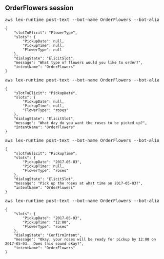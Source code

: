 ## OrderFlowers session

<pre>
aws lex-runtime post-text --bot-name OrderFlowers --bot-alias flowers --user-id foo --input-text "I would like to order some flowers"
</pre>

    {
        "slotToElicit": "FlowerType", 
        "slots": {
            "PickupDate": null, 
            "PickupTime": null, 
            "FlowerType": null
        }, 
        "dialogState": "ElicitSlot", 
        "message": "What type of flowers would you like to order?", 
        "intentName": "OrderFlowers"
    }

<pre>
aws lex-runtime post-text --bot-name OrderFlowers --bot-alias flowers --user-id foo --input-text "roses"
</pre>

    {
        "slotToElicit": "PickupDate", 
        "slots": {
            "PickupDate": null, 
            "PickupTime": null, 
            "FlowerType": "roses"
        }, 
        "dialogState": "ElicitSlot", 
        "message": "What day do you want the roses to be picked up?", 
        "intentName": "OrderFlowers"
    }

<pre>
aws lex-runtime post-text --bot-name OrderFlowers --bot-alias flowers --user-id foo --input-text "tomorrow"
</pre>

    {
        "slotToElicit": "PickupTime", 
        "slots": {
            "PickupDate": "2017-05-03", 
            "PickupTime": null, 
            "FlowerType": "roses"
        }, 
        "dialogState": "ElicitSlot", 
        "message": "Pick up the roses at what time on 2017-05-03?", 
        "intentName": "OrderFlowers"
    }

<pre>
aws lex-runtime post-text --bot-name OrderFlowers --bot-alias flowers --user-id foo --input-text "how about noon?"
</pre>


    {
        "slots": {
            "PickupDate": "2017-05-03", 
            "PickupTime": "12:00", 
            "FlowerType": "roses"
        }, 
        "dialogState": "ConfirmIntent", 
        "message": "Okay, your roses will be ready for pickup by 12:00 on 2017-05-03.  Does this sound okay?", 
        "intentName": "OrderFlowers"
    }